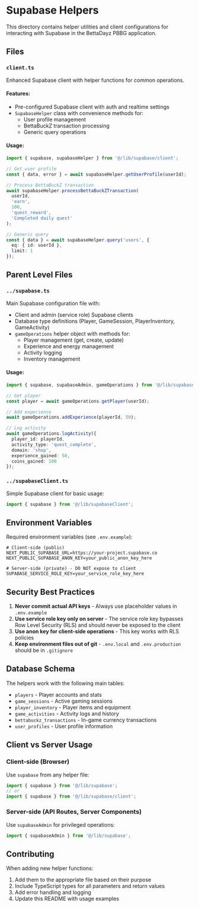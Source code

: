 # Supabase Helpers

This directory contains helper utilities and client configurations for interacting with Supabase in the BettaDayz PBBG application.

## Files

### `client.ts`
Enhanced Supabase client with helper functions for common operations.

#### Features:
- Pre-configured Supabase client with auth and realtime settings
- `SupabaseHelper` class with convenience methods for:
  - User profile management
  - BettaBuckZ transaction processing
  - Generic query operations

#### Usage:
```typescript
import { supabase, supabaseHelper } from '@/lib/supabase/client';

// Get user profile
const { data, error } = await supabaseHelper.getUserProfile(userId);

// Process BettaBuckZ transaction
await supabaseHelper.processBettaBuckZTransaction(
  userId,
  'earn',
  100,
  'quest_reward',
  'Completed daily quest'
);

// Generic query
const { data } = await supabaseHelper.query('users', {
  eq: { id: userId },
  limit: 1
});
```

## Parent Level Files

### `../supabase.ts`
Main Supabase configuration file with:
- Client and admin (service role) Supabase clients
- Database type definitions (Player, GameSession, PlayerInventory, GameActivity)
- `gameOperations` helper object with methods for:
  - Player management (get, create, update)
  - Experience and energy management
  - Activity logging
  - Inventory management

#### Usage:
```typescript
import { supabase, supabaseAdmin, gameOperations } from '@/lib/supabase';

// Get player
const player = await gameOperations.getPlayer(userId);

// Add experience
await gameOperations.addExperience(playerId, 50);

// Log activity
await gameOperations.logActivity({
  player_id: playerId,
  activity_type: 'quest_complete',
  domain: 'shop',
  experience_gained: 50,
  coins_gained: 100
});
```

### `../supabaseClient.ts`
Simple Supabase client for basic usage:
```typescript
import { supabase } from '@/lib/supabaseClient';
```

## Environment Variables

Required environment variables (see `.env.example`):

```env
# Client-side (public)
NEXT_PUBLIC_SUPABASE_URL=https://your-project.supabase.co
NEXT_PUBLIC_SUPABASE_ANON_KEY=your_public_anon_key_here

# Server-side (private) - DO NOT expose to client
SUPABASE_SERVICE_ROLE_KEY=your_service_role_key_here
```

## Security Best Practices

1. **Never commit actual API keys** - Always use placeholder values in `.env.example`
2. **Use service role key only on server** - The service role key bypasses Row Level Security (RLS) and should never be exposed to the client
3. **Use anon key for client-side operations** - This key works with RLS policies
4. **Keep environment files out of git** - `.env.local` and `.env.production` should be in `.gitignore`

## Database Schema

The helpers work with the following main tables:
- `players` - Player accounts and stats
- `game_sessions` - Active gaming sessions
- `player_inventory` - Player items and equipment
- `game_activities` - Activity logs and history
- `bettabuckz_transactions` - In-game currency transactions
- `user_profiles` - User profile information

## Client vs Server Usage

### Client-side (Browser)
Use `supabase` from any helper file:
```typescript
import { supabase } from '@/lib/supabase';
// or
import { supabase } from '@/lib/supabase/client';
```

### Server-side (API Routes, Server Components)
Use `supabaseAdmin` for privileged operations:
```typescript
import { supabaseAdmin } from '@/lib/supabase';
```

## Contributing

When adding new helper functions:
1. Add them to the appropriate file based on their purpose
2. Include TypeScript types for all parameters and return values
3. Add error handling and logging
4. Update this README with usage examples
